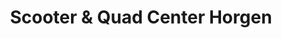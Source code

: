 ---
title: "Scooter & Quad Center Horgen"
url: /horgen/scooter-und-quad-center-horgen/
shop: Motorrad
---